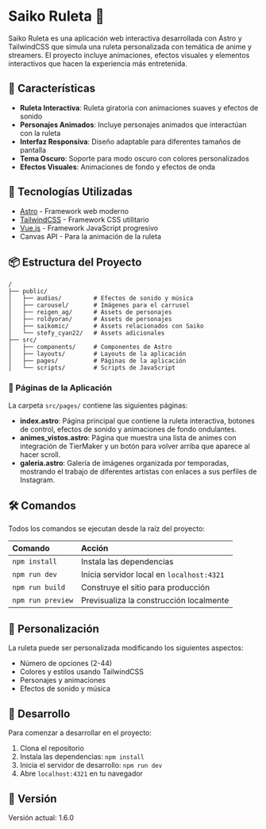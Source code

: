 # Saiko Ruleta 🎲

Saiko Ruleta es una aplicación web interactiva desarrollada con Astro y TailwindCSS que simula una ruleta personalizada con temática de anime y streamers. El proyecto incluye animaciones, efectos visuales y elementos interactivos que hacen la experiencia más entretenida.

## 🌟 Características

- **Ruleta Interactiva**: Ruleta giratoria con animaciones suaves y efectos de sonido
- **Personajes Animados**: Incluye personajes animados que interactúan con la ruleta
- **Interfaz Responsiva**: Diseño adaptable para diferentes tamaños de pantalla
- **Tema Oscuro**: Soporte para modo oscuro con colores personalizados
- **Efectos Visuales**: Animaciones de fondo y efectos de onda

## 🚀 Tecnologías Utilizadas

- [Astro](https://astro.build/) - Framework web moderno
- [TailwindCSS](https://tailwindcss.com/) - Framework CSS utilitario
- [Vue.js](https://vuejs.org/) - Framework JavaScript progresivo
- Canvas API - Para la animación de la ruleta

## 📦 Estructura del Proyecto

```text
/
├── public/
│   ├── audios/         # Efectos de sonido y música
│   ├── carousel/       # Imágenes para el carrusel
│   ├── reigen_ag/      # Assets de personajes
│   ├── roldyoran/      # Assets de personajes
│   ├── saikomic/       # Assets relacionados con Saiko
│   └── stefy_cyan22/   # Assets adicionales
├── src/
│   ├── components/     # Componentes de Astro
│   ├── layouts/        # Layouts de la aplicación
│   ├── pages/          # Páginas de la aplicación
│   └── scripts/        # Scripts de JavaScript
```

### 📄 Páginas de la Aplicación

La carpeta `src/pages/` contiene las siguientes páginas:

- **index.astro**: Página principal que contiene la ruleta interactiva, botones de control, efectos de sonido y animaciones de fondo ondulantes.
- **animes_vistos.astro**: Página que muestra una lista de animes con integración de TierMaker y un botón para volver arriba que aparece al hacer scroll.
- **galeria.astro**: Galería de imágenes organizada por temporadas, mostrando el trabajo de diferentes artistas con enlaces a sus perfiles de Instagram.

## 🛠️ Comandos

Todos los comandos se ejecutan desde la raíz del proyecto:

| Comando                   | Acción                                           |
| :------------------------ | :----------------------------------------------- |
| `npm install`             | Instala las dependencias                         |
| `npm run dev`             | Inicia servidor local en `localhost:4321`        |
| `npm run build`           | Construye el sitio para producción              |
| `npm run preview`         | Previsualiza la construcción localmente         |

## 🎨 Personalización

La ruleta puede ser personalizada modificando los siguientes aspectos:

- Número de opciones (2-44)
- Colores y estilos usando TailwindCSS
- Personajes y animaciones
- Efectos de sonido y música

## 🔧 Desarrollo

Para comenzar a desarrollar en el proyecto:

1. Clona el repositorio
2. Instala las dependencias: `npm install`
3. Inicia el servidor de desarrollo: `npm run dev`
4. Abre `localhost:4321` en tu navegador

## 📝 Versión

Versión actual: 1.6.0
